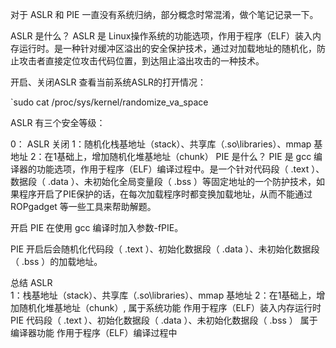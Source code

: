 对于 ASLR 和 PIE 一直没有系统归纳，部分概念时常混淆，做个笔记记录一下。

ASLR 是什么？
ASLR 是 Linux操作系统的功能选项，作用于程序（ELF）装入内存运行时。是一种针对缓冲区溢出的安全保护技术，通过对加载地址的随机化，防止攻击者直接定位攻击代码位置，到达阻止溢出攻击的一种技术。

开启、关闭ASLR
查看当前系统ASLR的打开情况：

`sudo cat /proc/sys/kernel/randomize_va_space

ASLR 有三个安全等级：

0： ASLR 关闭
1：随机化栈基地址（stack）、共享库（.so\libraries）、mmap 基地址
2：在1基础上，增加随机化堆基地址（chunk）
PIE 是什么？
PIE 是 gcc 编译器的功能选项，作用于程序（ELF）编译过程中。是一个针对代码段（ .text ）、数据段（ .data ）、未初始化全局变量段（ .bss ）等固定地址的一个防护技术，如果程序开启了PIE保护的话，在每次加载程序时都变换加载地址，从而不能通过 ROPgadget 等一些工具来帮助解题。

开启 PIE
在使用 gcc 编译时加入参数-fPIE。

PIE 开启后会随机化代码段（ .text ）、初始化数据段（ .data ）、未初始化数据段（ .bss ）的加载地址。

总结
ASLR	
1：栈基地址（stack）、共享库（.so\libraries）、mmap 基地址
2：在1基础上，增加随机化堆基地址（chunk）,	属于系统功能	作用于程序（ELF）装入内存运行时
PIE	代码段（ .text ）、初始化数据段（ .data ）、未初始化数据段（ .bss ）	属于编译器功能	作用于程序（ELF）编译过程中
